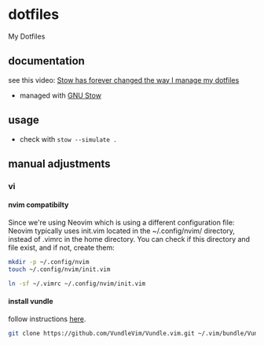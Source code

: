 # dotfiles

My Dotfiles

## documentation

see this video: [Stow has forever changed the way I manage my dotfiles](https://www.youtube.com/watch?v=y6XCebnB9gs)

- managed with [GNU Stow](https://www.gnu.org/software/stow/)

## usage

- check with `stow --simulate .`


## manual adjustments

### vi

#### nvim compatibilty

Since we're using Neovim which is using a different configuration file: Neovim typically uses init.vim located in the ~/.config/nvim/ directory, instead of .vimrc in the home directory. You can check if this directory and file exist, and if not, create them:

```bash
mkdir -p ~/.config/nvim
touch ~/.config/nvim/init.vim

ln -sf ~/.vimrc ~/.config/nvim/init.vim
```

#### install vundle

follow instructions [here](https://github.com/VundleVim/Vundle.vim).

```bash
git clone https://github.com/VundleVim/Vundle.vim.git ~/.vim/bundle/Vundle.vim
```
